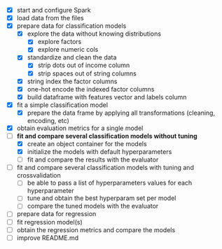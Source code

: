 - [x] start and configure Spark
- [x] load data from the files
- [x] prepare data for classification models
    - [x] explore the data without knowing distributions
        - [x] explore factors
        - [x] explore numeric cols
    - [x] standardize and clean the data
        - [x] strip dots out of income column
        - [x] strip spaces out of string columns
    - [x] string index the factor columns
    - [x] one-hot encode the indexed factor columns
    - [x] build dataframe with features vector and labels column
- [x] fit a simple classification model
    - [x] prepare the data frame by applying all transformations 
    (cleaning, encoding, etc)        
- [x] obtain evaluation metrics for a single model
- [ ] **fit and compare several classification models without tuning**
    - [x] create an object container for the models
    - [x] initialize the models with default hyperparameters
    - [ ] fit and compare the results with the evaluator
- [ ] fit and compare several classification models with tuning and crossvalidation
    - [ ] be able to pass a list of hyperparameters values for each hyperparameter
    - [ ] tune and obtain the best hyperparam set per model
    - [ ] compare the tuned models with the evaluator
- [ ] prepare data for regression
- [ ] fit regression model(s)
- [ ] obtain the regression metrics and compare the models
- [ ] improve README.md